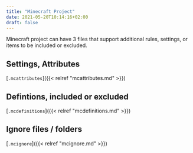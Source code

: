 ```yaml
---
title: "Minecraft Project"
date: 2021-05-20T10:14:16+02:00
draft: false
---
```


Minecraft project can have 3 files that support additional rules, settings, or items to be included or excluded.

## Settings, Attributes

[`.mcattributes`]({{< relref "mcattributes.md" >}})

## Defintions, included or excluded

[`.mcdefinitions`]({{< relref "mcdefinitions.md" >}})

## Ignore files / folders

[`.mcignore`]({{< relref "mcignore.md" >}})
